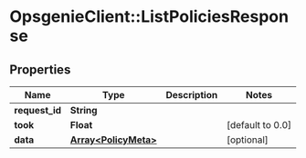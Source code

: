# OpsgenieClient::ListPoliciesResponse

## Properties
Name | Type | Description | Notes
------------ | ------------- | ------------- | -------------
**request_id** | **String** |  | 
**took** | **Float** |  | [default to 0.0]
**data** | [**Array&lt;PolicyMeta&gt;**](PolicyMeta.md) |  | [optional] 


